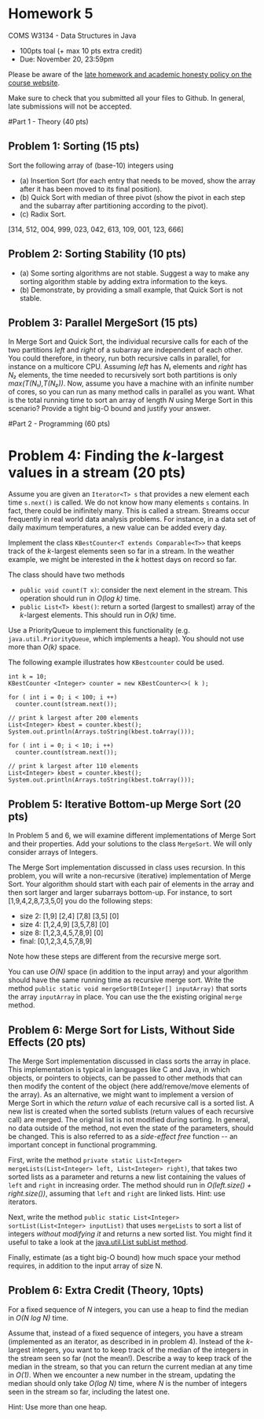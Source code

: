 # Homework 5

COMS W3134 - Data Structures in Java
* 100pts toal (+ max 10 pts extra credit)
* Due: November 20, 23:59pm

Please be aware of the [late homework and academic honesty policy on the course website](http://www.cs.columbia.edu/~bauer/cs3134/homework.html).

Make sure to check that you submitted all your files to Github. In general, late submissions will not be accepted.

#Part 1 - Theory (40 pts)


## Problem 1: Sorting (15 pts)
Sort the following array of (base-10) integers using
   * (a) Insertion Sort (for each entry that needs to be moved, show the array after it has been moved to its final position).
   * (b) Quick Sort with median of three pivot (show the pivot in each step and the subarray after partitioning according to the pivot).
   * (c) Radix Sort.
   
[314, 512, 004, 999, 023, 042, 613, 109, 001, 123, 666]

## Problem 2: Sorting Stability (10 pts)

   * (a) Some sorting algorithms are not stable. Suggest a way to make any sorting algorithm stable by adding extra information to the keys. 
   * (b) Demonstrate, by providing a small example, that Quick Sort is not stable.

## Problem 3: Parallel MergeSort (15 pts)
In Merge Sort and Quick Sort, the individual recursive calls for each of the two partitions *left* and *right* of a subarray are independent of each other. You could therefore, in theory, run both recursive calls in parallel, for instance on a multicore CPU. Assuming *left* has *N₁* elements and *right* has *N₂* elements, the time needed to recursively sort both partitions is only *max(T(N₁),T(N₂))*. Now, assume you have a machine with an infinite number of cores, so you can run as many method calls in parallel as you want. What is the total running time to sort an array of length *N* using Merge Sort in this scenario? Provide a tight big-O bound and justify your answer.

#Part 2 - Programming (60 pts)

# Problem 4: Finding the *k*-largest values in a stream (20 pts)
Assume you are given an `Iterator<T> s` that provides a new element each time `s.next()` is called. 
We do not know how many elements `s` contains. In fact, there could be inifinitely many.  This is called a stream. Streams occur frequently in real world data analysis problems. For instance, in a data set of daily maximum temperatures, a new value can be added every day. 

Implement the class `KBestCounter<T extends Comparable<T>>` that keeps track of the *k*-largest elements seen so far in a
stream. In the weather example, we might be interested in the *k* hottest days on record so far. 

The class should have two methods

   * `public void count(T x)`: consider the next element in the stream. This operation should run in *O(log k)* time.
   * `public List<T> kbest()`:  return a sorted (largest to smallest) array of the *k*-largest elements. This should run in *O(k)* time. 
  
Use a PriorityQueue to implement this functionality (e.g. `java.util.PriorityQueue`, which implements a heap). You should not use more than *O(k)* space.

The following example illustrates how `KBestcounter` could be used.

```
int k = 10;
KBestCounter <Integer> counter = new KBestCounter<>( k );

for ( int i = 0; i < 100; i ++) 
  counter.count(stream.next());

// print k largest after 200 elements
List<Integer> kbest = counter.kbest();
System.out.println(Arrays.toString(kbest.toArray()));

for ( int i = 0; i < 10; i ++) 
  counter.count(stream.next());
        
// print k largest after 110 elements
List<Integer> kbest = counter.kbest();
System.out.println(Arrays.toString(kbest.toArray()));
```


## Problem 5: Iterative Bottom-up Merge Sort (20 pts)

In Problem 5 and 6, we will examine different implementations of Merge Sort and their properties. Add your solutions to the class `MergeSort`.  We will only consider arrays of Integers.

The Merge Sort implementation discussed in class uses recursion. In this problem, you will write a non-recursive (iterative) implementation of Merge Sort. Your algorithm should start with each pair of elements in the array
and then sort larger and larger subarrays bottom-up. 
For instance, to sort [1,9,4,2,8,7,3,5,0] you do the following steps: 

   * size 2: [1,9] [2,4] [7,8] [3,5] [0]
   * size 4: [1,2,4,9] [3,5,7,8] [0]
   * size 8: [1,2,3,4,5,7,8,9] [0]
   * final: [0,1,2,3,4,5,7,8,9]

Note how these steps are different from the recursive merge sort.

You can use *O(N)* space (in addition to the input array) and your algorithm should have the same running time as recursive merge sort. Write the method `public static void mergeSortB(Integer[] inputArray)` that sorts the array `inputArray` in place. You can use the the existing original `merge` method. 

## Problem 6: Merge Sort for Lists, Without Side Effects (20 pts)
  
The Merge Sort implementation discussed in class sorts the array in place. This implementation is typical in languages like C and Java, in which objects, or pointers to objects, can be passed to other methods that can then modify the content of the object (here add/remove/move elements of the array). As an alternative, we might want to implement a version of Merge Sort in which the *return value* of each recursive call is a sorted list. A new list is created when the sorted sublists (return values of each recursive call) are merged. The original list is not modified during sorting. In general, no data outside of the method, not even the state of the parameters, should be changed. This is also referred to as a *side-effect free* function -- an important concept in functional programming.

First, write the method `private static List<Integer> mergeLists(List<Integer> left, List<Integer> right)`, that takes two sorted lists as a parameter and returns a new list containing the values of `left` and `right` in increasing order. The method should run in *O(left.size() + right.size())*, assuming that `left` and `right` are linked lists. Hint: use iterators.

Next, write the method `public static List<Integer> sortList(List<Integer> inputList)` that uses `mergeLists` to sort a list of integers *without modifying it* and returns a new sorted list. You might find it useful to take a look at the [java.util.List subList method](http://docs.oracle.com/javase/7/docs/api/java/util/List.html#subList%28int,%20int%29).

Finally, estimate (as a tight big-O bound) how much space your method requires, in addition to the input array of size N. 

## Problem 6: Extra Credit (Theory, 10pts)
For a fixed sequence of *N* integers, you can use a heap to find the median in *O(N log N)* time. 

Assume that, instead of a fixed sequence of integers, you have a stream (implemented as an iterator, as described in in problem 4). Instead of the *k*-largest integers, you want to to keep track of the median of the integers in the stream seen so far (not the mean!). Describe a way to keep track of the median in the stream, so that you can return the current median at any time in *O(1)*. When we encounter a new number in the stream, updating the median should only take *O(log N)* time, where *N* is the number of integers seen in the stream so far, including the latest one.

Hint: Use more than one heap.


